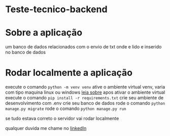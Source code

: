 # Teste-tecnico-backend

# Sobre a aplicação

um banco de dados relacionados com o envio de txt onde e lido e inserido no banco de dados

# Rodar localmente a aplicação

execute o comando `python -m venv venv`
ative o ambiente virtual venv, varia com tipo maquina linux ou windows
[leia sobre](https://www.treinaweb.com.br/blog/criando-ambientes-virtuais-para-projetos-python-com-o-virtualenv?utm_source=google&utm_medium=openserp&utm_campaign=dinamicos&gclid=Cj0KCQiA-JacBhC0ARIsAIxybyNiZhThC-iTfF85MxJmZEo7ahEIr_NkK2ZNdMiLNr2CaEeNKywt6oQaAqXkEALw_wcB)
apos ativar o ambiente virtual
execute o comando `pip install -r requirements.txt`
crie seu ambiente de desenvolvimento com .env
crie seu banco de dados
rode o comando `python manage.py migrate`
rode o comando `python manage.py run`

se tudo estava correto o servidor vai rodar localmente

qualquer duvida me chame no [linkedIn](https://www.linkedin.com/in/leonardo-henrique-08396922a/)
